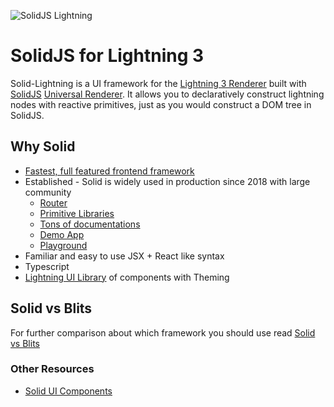<p>
  <img src="https://assets.solidjs.com/banner?project=Library&type=solid-lightning" alt="SolidJS Lightning" />
</p>

# SolidJS for Lightning 3

Solid-Lightning is a UI framework for the [Lightning 3 Renderer](https://github.com/lightning-js/renderer) built with [SolidJS](https://www.solidjs.com/) [Universal Renderer](https://github.com/solidjs/solid/releases/tag/v1.2.0). It allows you to declaratively construct lightning nodes with reactive primitives, just as you would construct a DOM tree in SolidJS.

## Why Solid

- [Fastest, full featured frontend framework](https://dev.to/ryansolid/introducing-the-solidjs-ui-library-4mck)
- Established - Solid is widely used in production since 2018 with large community
  - [Router](https://github.com/solidjs/solid-router)
  - [Primitive Libraries](https://github.com/solidjs-community/solid-primitives)
  - [Tons of documentations](https://docs.solidjs.com/)
  - [Demo App](https://lightning-tv.github.io/solid-demo-app/#/)
  - [Playground](https://playground.solidjs.com/)
- Familiar and easy to use JSX + React like syntax
- Typescript
- [Lightning UI Library](https://github.com/lightning-js/ui-components) of components with Theming

## Solid vs Blits

For further comparison about which framework you should use read [Solid vs Blits](/intro/solidvsblits.md)

### Other Resources

- [Solid UI Components](https://github.com/lightning-js/ui-components)
